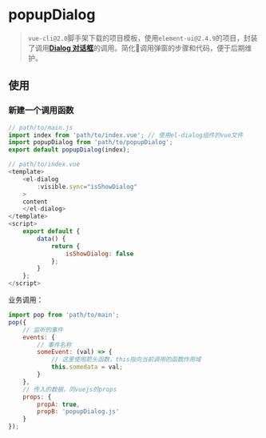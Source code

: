 # popupDialog

> `vue-cli@2.0`脚手架下载的项目模板，使用`element-ui@2.4.9`的项目，封装了调用[**Dialog 对话框**](http://element-cn.eleme.io/#/zh-CN/component/dialog)的调用。简化调用弹窗的步骤和代码，便于后期维护。

## 使用

### 新建一个调用函数
```js
// path/to/main.js
import index from 'path/to/index.vue'; // 使用el-dialog组件的vue文件
import popupDialog from 'path/to/popupDialog';
export default popupDialog(index);
```
```js
// path/to/index.vue
<template>
    <el-dialog
        :visible.sync="isShowDialog"
    >
    content
    </el-dialog>
</template>
<script>
    export default {
        data() {
            return {
                isShowDialog: false
            };
        }
    };
</script>
```
业务调用：
```js
import pop from 'path/to/main';
pop({
    // 监听的事件
    events: {
        // 事件名称
        someEvent: (val) => {
            // 这里使用箭头函数，this指向当前调用的函数作用域
            this.somedata = val;
        }
    },
    // 传入的数据，同vuejs的props
    props: {
        propA: true,
        propB: 'popupDialog.js'
    }
});
```

